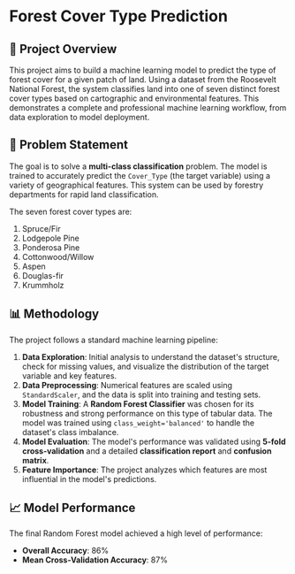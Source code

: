 # Forest Cover Type Prediction

## 🌳 Project Overview

This project aims to build a machine learning model to predict the type of forest cover for a given patch of land. Using a dataset from the Roosevelt National Forest, the system classifies land into one of seven distinct forest cover types based on cartographic and environmental features. This demonstrates a complete and professional machine learning workflow, from data exploration to model deployment.



## 🎯 Problem Statement

The goal is to solve a **multi-class classification** problem. The model is trained to accurately predict the `Cover_Type` (the target variable) using a variety of geographical features. This system can be used by forestry departments for rapid land classification.

The seven forest cover types are:
1. Spruce/Fir
2. Lodgepole Pine
3. Ponderosa Pine
4. Cottonwood/Willow
5. Aspen
6. Douglas-fir
7. Krummholz

## 📊 Methodology

The project follows a standard machine learning pipeline:

1.  **Data Exploration**: Initial analysis to understand the dataset's structure, check for missing values, and visualize the distribution of the target variable and key features.
2.  **Data Preprocessing**: Numerical features are scaled using `StandardScaler`, and the data is split into training and testing sets.
3.  **Model Training**: A **Random Forest Classifier** was chosen for its robustness and strong performance on this type of tabular data. The model was trained using `class_weight='balanced'` to handle the dataset's class imbalance.
4.  **Model Evaluation**: The model's performance was validated using **5-fold cross-validation** and a detailed **classification report** and **confusion matrix**.
5.  **Feature Importance**: The project analyzes which features are most influential in the model's predictions.

## 📈 Model Performance

The final Random Forest model achieved a high level of performance:

* **Overall Accuracy**: 86%
* **Mean Cross-Validation Accuracy**: 87%


